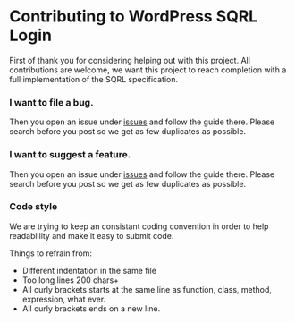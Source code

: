 # Contributing to WordPress SQRL Login

First of thank you for considering helping out with this project. All contributions are welcome, we want this project to 
reach completion with a full implementation of the SQRL specification.

### I want to file a bug.

Then you open an issue under [issues](https://github.com/kalaspuffar/wordpress-sqrl-login/issues) and follow the 
guide there. Please search before you post so we get as few duplicates as possible.

### I want to suggest a feature.

Then you open an issue under [issues](https://github.com/kalaspuffar/wordpress-sqrl-login/issues) and follow the 
guide there. Please search before you post so we get as few duplicates as possible.

### Code style

We are trying to keep an consistant coding convention in order to help readablility and make it easy to submit code.

Things to refrain from:
  * Different indentation in the same file
  * Too long lines 200 chars+
  * All curly brackets starts at the same line as function, class, method, expression, what ever.
  * All curly brackets ends on a new line.
